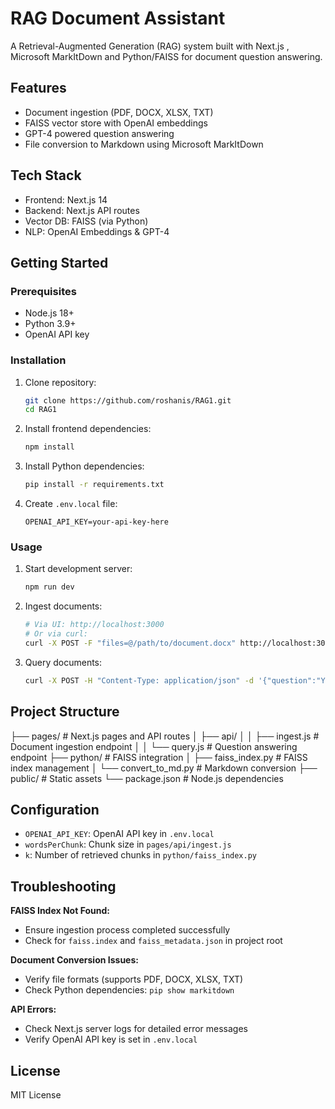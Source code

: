 # RAG Document Assistant

A Retrieval-Augmented Generation (RAG) system built with Next.js , Microsoft MarkItDown and Python/FAISS for document question answering.

## Features
- Document ingestion (PDF, DOCX, XLSX, TXT)
- FAISS vector store with OpenAI embeddings
- GPT-4 powered question answering
- File conversion to Markdown using Microsoft MarkItDown

## Tech Stack
- Frontend: Next.js 14
- Backend: Next.js API routes
- Vector DB: FAISS (via Python)
- NLP: OpenAI Embeddings & GPT-4

## Getting Started

### Prerequisites
- Node.js 18+
- Python 3.9+
- OpenAI API key

### Installation
1. Clone repository:
   ```bash
   git clone https://github.com/roshanis/RAG1.git
   cd RAG1
   ```

2. Install frontend dependencies:
   ```bash
   npm install
   ```

3. Install Python dependencies:
   ```bash
   pip install -r requirements.txt
   ```

4. Create `.env.local` file:
   ```env
   OPENAI_API_KEY=your-api-key-here
   ```

### Usage
1. Start development server:
   ```bash
   npm run dev
   ```

2. Ingest documents:
   ```bash
   # Via UI: http://localhost:3000
   # Or via curl:
   curl -X POST -F "files=@/path/to/document.docx" http://localhost:3000/api/ingest
   ```

3. Query documents:
   ```bash
   curl -X POST -H "Content-Type: application/json" -d '{"question":"Your question"}' http://localhost:3000/api/query
   ```

## Project Structure 
├── pages/ # Next.js pages and API routes
│ ├── api/
│ │ ├── ingest.js # Document ingestion endpoint
│ │ └── query.js # Question answering endpoint
├── python/ # FAISS integration
│ ├── faiss_index.py # FAISS index management
│ └── convert_to_md.py # Markdown conversion
├── public/ # Static assets
└── package.json # Node.js dependencies


## Configuration
- `OPENAI_API_KEY`: OpenAI API key in `.env.local`
- `wordsPerChunk`: Chunk size in `pages/api/ingest.js`
- `k`: Number of retrieved chunks in `python/faiss_index.py`

## Troubleshooting
**FAISS Index Not Found:**
- Ensure ingestion process completed successfully
- Check for `faiss.index` and `faiss_metadata.json` in project root

**Document Conversion Issues:**
- Verify file formats (supports PDF, DOCX, XLSX, TXT)
- Check Python dependencies: `pip show markitdown`

**API Errors:**
- Check Next.js server logs for detailed error messages
- Verify OpenAI API key is set in `.env.local`

## License
MIT License
